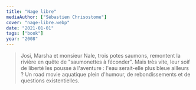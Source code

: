 ```yaml
---
title: "Nage libre"
mediaAuthor: ["Sébastien Chrisostome"]
cover: "nage-libre.webp"
date: "2021-01-01"
tags: ["book"]
year: "2008"
---
```


> Josi, Marsha et monsieur Nale, trois potes saumons, remontent la rivière en quête de "saumonettes à féconder". Mais très vite, leur soif de liberté les pousse à l'aventure : l'eau serait-elle plus bleue ailleurs ? Un road movie aquatique plein d'humour, de rebondissements et de questions existentielles.
